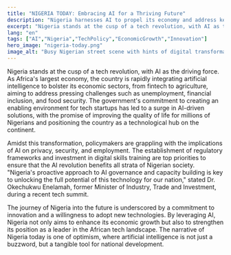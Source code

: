 ```yaml
---
title: "NIGERIA TODAY: Embracing AI for a Thriving Future"
description: "Nigeria harnesses AI to propel its economy and address key challenges, marking a significant tech evolution."
excerpt: "Nigeria stands at the cusp of a tech revolution, with AI as the driving force."
lang: "en"
tags: ["AI","Nigeria","TechPolicy","EconomicGrowth","Innovation"]
hero_image: "nigeria-today.png"
image_alt: "Busy Nigerian street scene with hints of digital transformation"
---
```


Nigeria stands at the cusp of a tech revolution, with AI as the driving force. As Africa's largest economy, the country is rapidly integrating artificial intelligence to bolster its economic sectors, from fintech to agriculture, aiming to address pressing challenges such as unemployment, financial inclusion, and food security. The government's commitment to creating an enabling environment for tech startups has led to a surge in AI-driven solutions, with the promise of improving the quality of life for millions of Nigerians and positioning the country as a technological hub on the continent.

Amidst this transformation, policymakers are grappling with the implications of AI on privacy, security, and employment. The establishment of regulatory frameworks and investment in digital skills training are top priorities to ensure that the AI revolution benefits all strata of Nigerian society. "Nigeria's proactive approach to AI governance and capacity building is key to unlocking the full potential of this technology for our nation," stated Dr. Okechukwu Enelamah, former Minister of Industry, Trade and Investment, during a recent tech summit.

The journey of Nigeria into the future is underscored by a commitment to innovation and a willingness to adopt new technologies. By leveraging AI, Nigeria not only aims to enhance its economic growth but also to strengthen its position as a leader in the African tech landscape. The narrative of Nigeria today is one of optimism, where artificial intelligence is not just a buzzword, but a tangible tool for national development.